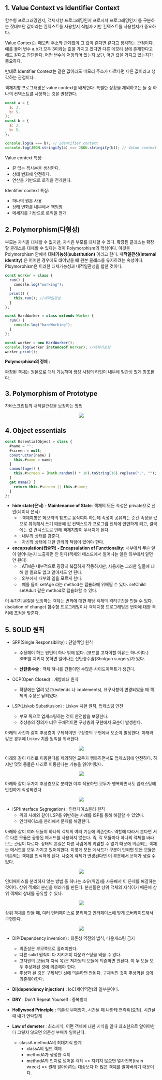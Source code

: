 ## 1. Value Context vs Identifier Context

함수형 프로그래밍인지, 객체지향 프로그래밍인지 프로시저 프로그래밍인지
를 구분하는 잣대보단 값이라는 컨텍스트를 사용할지 식별자 기반 컨텍스트를 사용할지가 중요하다.

Value Context는 메모리 주소와 관계없이 그 값이 같다면 같다고 생각하는 관점이다. 예를 들어 변수 a,b가 모두 3이라는 값을 가지고 있다면 다른 메모리 상에 존재한다고 해도 같다고 판단한다.
어떤 변수에 저장되어 있는지 보단, 어떤 값을 가지고 있는지가 중요하다.

반대로 Identifier Context는 같은 값이라도 메모리 주소가 다르다면 다른 값이라고 생각하는 관점이다.

객체지향 프로그래밍은 value context를 배제한다. 특별한 상황을 제외하고는
둘 중 하나의 컨텍스트를 사용하는 것을 권장한다.

```js
const a = {
  a: 3,
  b: 5,
};
const b = {
  a: 3,
  b: 5,
};

console.log(a === b); // Identifier context
console.log(JSON.stringify(a) === JSON.stringify(b)); // Value context
```

Value context 특징:

- 끝 없는 복사본을 생성한다.
- 상태 변화에 안전하다.
- 연산을 기반으로 로직을 전개한다.

Identifier context 특징:

- 하나의 원본 사용
- 상태 변화를 내부에서 책임짐
- 메세지를 기반으로 로직을 전개

## 2. Polymorphism(다형성)

부모는 자식을 대체할 수 없지만, 자식은 부모를 대체할 수 있다.
확장된 클래스는 확장할 클래스를 대체할 수 있다는 것이 Polymorphism의
핵심이다. 이것을 Polymorphism 안에서 **대체가능성(substitution)** 이라고 한다.
**내적일관성(internal identity)** 은 어떠한 경우에도 태어났을 떄 원본 클래스를 유지하려는 속성이다. Ploymorphism은 이러한 대체가능성과 내적일관성을 합친 것이다.

```js
const Worker = class {
  run() {
    conosle.log("working");
  }
  print() {
    this.run(); //내적일관성
  }
};

const HardWorker = class extends Worker {
  run() {
    console.log("hardWorking");
  }
};

const worker = new HardWorker();
console.log(worker instanceof Worker); //대체가능성
worker.print();
```

**Polymorphism의 정체** :

확장된 객체는 원본으로 대체 가능하며 생성 시점의 타입이 내부에 일관성 있게 참조된다.

## 3. Polymorphism of Prototype

자바스크립트의 내적일관성을 보장하는 방법

<p align="center">
  <img src="./resource/polymorphismofprototype.png">
</p>

## 4. Object essentials

```js
const EssentialObject = class {
  #name = "";
  #screen = null;
  constructor(name) {
    this.#name = name;
  }
  camouflage() {
    this.#screen = (Math.random() * 10).toString(16).replace(".", "");
  }
  get name() {
    return this.#screen || this.#name;
  }
};
```

- **hide state(은닉) - Maintenance of State**: 객체의 모든 속성은 private으로 선언(데이터 은닉)
  - : 객체지향은 메모리의 참조로 움직여야 하는데 속성이 공유되는 순간 속성을 값으로 취득해서 쓰기 때문에 값 컨텍스트가 프로그램 전체에 만연하게 되고,
    결국에는 값 컨텍스트로 인해 객체지향이 무너지게 된다.
  - : 내부의 상태를 감춘다.
  - : 자신의 상태에 대한 관리의 책임이 있어야 한다.
- **encapsulation(캡슐화) - Encapsulation of Functionality**: 내부에서 무슨 일이 일어나는지 노출하면 안 된다(객체의 메소드에서 일어나는 일은 외부에서 알면 안 된다)
  - : ATM은 내부적으로 굉장히 복잡하게 작동하지만, 사용자는 그러한 일들에 대해 알 필요도 없고 알아서도 안 된다.
  - : 외부에서 내부의 일을 모르게 한다.
  - : 예를 들어 setAge 라는 method는 캡슐화에 위배될 수 있다. setChild setAdult 같은 method로 캡슐화할 수 있다.

이 두가지 본질을 보장하는 객체는 변화에 대한 해당 객체의 격리구간을 만들 수 있다.(Isolation of change)
함수형 프로그래밍이나 객체지향 프로그래밍은 변화에 대한 격리에 초점을 맞춘다.

## 5. SOLID 원칙

- SRP(Single Responsibility) : 단일책임 원칙

  - 수정해야 하는 원인이 하나 밖에 없다. (코드를 고쳐야할 이유는 하나이다.)
    SRP를 지키지 못하면 일어나는 산탄총수술(Shotgun surgery)가 있다.

  - **산탄총수술** : 객체 하나를 건들이면 수많은 사이드이펙트가 생긴다.

- OCP(Open Closed) : 개방폐쇄 원칙

  - 확장에는 열려 있고(extends 나 implements), 요구사항이 변경되었을 때 객체의 수정은 닫혀있다.

- LSP(Liskob Substitusion) : Liskov 치환 원칙, 업캐스팅 안전

  - 부모 쪽으로 업캐스팅하는 것이 안전함을 보장한다.
  - 추상층의 정의가 너무 구체적이면 구상층의 구현에서 모순이 발생한다.

아래의 사진과 같이 추상층이 구체적이면 구상층의 구현에서 모순이 발생한다. 아래와 같은 경우에
Liskov 치환 원칙을 위배한다.

<p align="center">
  <img src="./resource/liskovsubstitusion.png">
</p>

아래와 같이 다리로 이동한다를 제외하면 모두가 행복하면서도 업캐스팅에 안전하다. 하지만 몇몇 동물은 다리로 이동한다는 기능을 잃어버렸다.

<p align="center">
  <img src="./resource/liskovsubstitusion3.png">
</p>

아래와 같이 두가지 추상층으로 분리한 이후 적용하면 모두가 행복하면서도 업캐스팅에 안전하게 작성되었다.

<p align="center">
  <img src="./resource/liskovsubstitusion2.png">
</p>

- ISP(Interface Segregation) : 인터페이스분리 원칙
  - 위의 사례와 같이 LSP를 위반하는 사례를 ISP를 통해 해결할 수 있었다.
  - 인터페이스를 분리해서 문제를 해결한다.

아래와 같이 여러 모듈이 하나의 객체의 여러 기능에 의존한다. 역할에 따라서 본다면 서로 다른 모듈은
공통된 메서드를 사용하지 않는다. 즉, 각 모듈마다 하나의 객체를 바라보는 관점이 다르다.
상태의 본질은 다른 사람에게 위임할 수 없기 때문에 의존되는 객체는 메서드를 모두 가지고 있어야한다.
이렇게 모든 메서드가 구분이 안되면 모든 모듈은 의존되는 객체를 인식하게 된다. 나중에 객체가 변경된다면 이 부분에서 문제가 생길 수 있다.

<p align="center">
  <img src="./resource/ISP1.png">
</p>

인터페이스를 분리하지 않는 방법 중 하나는 소유(위임)를 사용해서 이 문제를 해결하는 것이다. 상위 객체의 분신을 여러개를 만든다. 분신들은 상위 객체의 자식이기 때문에 상위 객체의 상태를 공유할 수 있다.

<p align="center">
  <img src="./resource/ISP2.png">
</p>

상위 객체를 만들 때, 여러 인터페이스로 분리하고
인터페이스에 맞게 오버라이드해서 구현한다.

<p align="center">
  <img src="./resource/ISP3.png">
</p>

- DIP(Dependency inversion) : 의존성 역전의 법칙, 다운캐스팅 금지

  - 의존성은 부모쪽으로 흘러야한다.
  - 다른 solid 원칙이 다 지켜져야 다운캐스팅을 막을 수 있다.
  - 고차원의 모듈(더 자식 쪽)은 저차원의 모듈에 의존하면 안된다. 이 두 모듈 모두 추상화된 것에 의존해야 한다.
  - 추상화 된 것은 구체적인 것에 의존하면 안된다. 구체적인 것이 추상화된 것에 의존해야한다.

- **DI(dependency injection)** : IoC(제어역전)의 일부분이다.
- **DRY** : Don't Repeat Yourself : 중복방지
- **Hollywood Principle** : 의존성 부패방지, 시간날 때 나한테 연락줘(요청), 시간날때 내가 연락할게
- **Law of demeter** : 최소지식, 어떤 객체에 대한 지식을 알때 최소한으로 알아야한다 그렇지 않으면 의존성 부패가 일어난다.
  - classA.methodA의 최대지식 한계
    - classA의 필드 객체
    - methodA가 생성한 객체
    - methodA의 인자로 넘어온 객체
      => 지키지 않으면 열차전복(train wreck)
      => 원래 알아야하는 대상보다 더 많은 객체를 알아버리기 때문이다.
